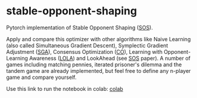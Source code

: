 # stable-opponent-shaping
Pytorch implementation of Stable Opponent Shaping ([SOS](https://openreview.net/pdf?id=SyGjjsC5tQ)).

Apply and compare this optimizer with other algorithms like Naive Learning (also called Simultaneous Gradient Descent), Symplectic Gradient Adjustment ([SGA](http://jmlr.csail.mit.edu/papers/volume20/19-008/19-008.pdf)), Consensus Optimization ([CO](https://arxiv.org/pdf/1705.10461.pdf)), Learning with Opponent-Learning Awareness ([LOLA](https://arxiv.org/pdf/1709.04326.pdf)) and LookAhead (see [SOS](https://openreview.net/pdf?id=SyGjjsC5tQ) paper). A number of games including matching pennies, iterated prisoner's dilemma and the tandem game are already implemented, but feel free to define any n-player game and compare yourself.

Use this link to run the notebook in colab: [colab](https://colab.research.google.com/github/aletcher/stable-opponent-shaping/blob/master/stable-opponent-shaping.ipynb)
